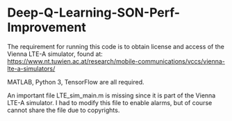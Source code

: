 # Deep-Q-Learning-SON-Perf-Improvement

The requirement for running this code is to obtain license and access of the Vienna LTE-A simulator, found at: https://www.nt.tuwien.ac.at/research/mobile-communications/vccs/vienna-lte-a-simulators/

MATLAB, Python 3, TensorFlow are all required.

An important file LTE_sim_main.m is missing since it is part of the Vienna LTE-A simulator.  I had to modify this file to enable alarms, but of course cannot share the file due to copyrights.
